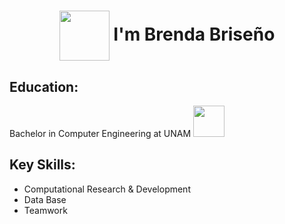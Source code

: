 <h1 align="center"><img src="https://media.giphy.com/media/26xBwdIuRJiAIqHwA/giphy.gif" width="80" align="center"> I'm Brenda Briseño</h1>
 
## Education:
Bachelor in Computer Engineering at UNAM  <img src="https://i.pinimg.com/originals/47/38/f6/4738f6bdf736d7c2f649049f9fb0e997.png" width="50">

 
## Key Skills:
<ul>
<li>Computational Research & Development</li>
<li>Data Base</li>
<li>Teamwork</li>
</ul>
